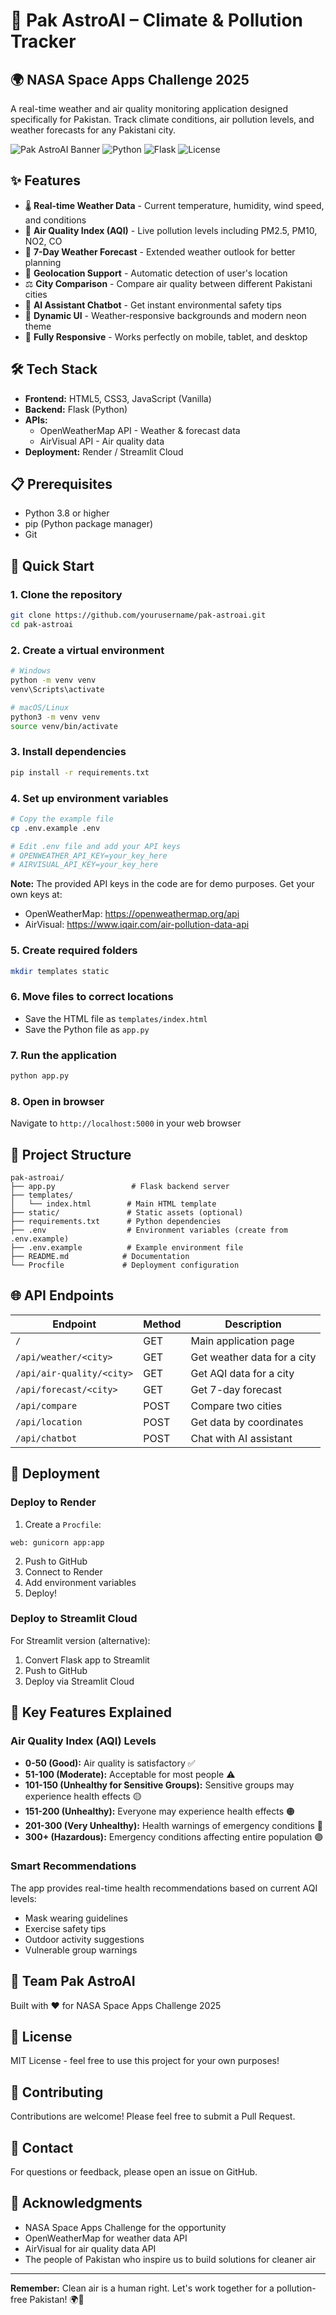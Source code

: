 # 🚀 Pak AstroAI – Climate & Pollution Tracker

## 🌍 NASA Space Apps Challenge 2025

A real-time weather and air quality monitoring application designed specifically for Pakistan. Track climate conditions, air pollution levels, and weather forecasts for any Pakistani city.

![Pak AstroAI Banner](https://img.shields.io/badge/NASA%20Space%20Apps-2025-blue)
![Python](https://img.shields.io/badge/Python-3.8+-green)
![Flask](https://img.shields.io/badge/Flask-2.3.2-red)
![License](https://img.shields.io/badge/License-MIT-yellow)

## ✨ Features

- 🌡️ **Real-time Weather Data** - Current temperature, humidity, wind speed, and conditions
- 💨 **Air Quality Index (AQI)** - Live pollution levels including PM2.5, PM10, NO2, CO
- 📅 **7-Day Weather Forecast** - Extended weather outlook for better planning
- 📍 **Geolocation Support** - Automatic detection of user's location
- ⚖️ **City Comparison** - Compare air quality between different Pakistani cities
- 🤖 **AI Assistant Chatbot** - Get instant environmental safety tips
- 🎨 **Dynamic UI** - Weather-responsive backgrounds and modern neon theme
- 📱 **Fully Responsive** - Works perfectly on mobile, tablet, and desktop

## 🛠️ Tech Stack

- **Frontend:** HTML5, CSS3, JavaScript (Vanilla)
- **Backend:** Flask (Python)
- **APIs:**
  - OpenWeatherMap API - Weather & forecast data
  - AirVisual API - Air quality data
- **Deployment:** Render / Streamlit Cloud

## 📋 Prerequisites

- Python 3.8 or higher
- pip (Python package manager)
- Git

## 🚀 Quick Start

### 1. Clone the repository

```bash
git clone https://github.com/yourusername/pak-astroai.git
cd pak-astroai
```

### 2. Create a virtual environment

```bash
# Windows
python -m venv venv
venv\Scripts\activate

# macOS/Linux
python3 -m venv venv
source venv/bin/activate
```

### 3. Install dependencies

```bash
pip install -r requirements.txt
```

### 4. Set up environment variables

```bash
# Copy the example file
cp .env.example .env

# Edit .env file and add your API keys
# OPENWEATHER_API_KEY=your_key_here
# AIRVISUAL_API_KEY=your_key_here
```

**Note:** The provided API keys in the code are for demo purposes. Get your own keys at:
- OpenWeatherMap: https://openweathermap.org/api
- AirVisual: https://www.iqair.com/air-pollution-data-api

### 5. Create required folders

```bash
mkdir templates static
```

### 6. Move files to correct locations

- Save the HTML file as `templates/index.html`
- Save the Python file as `app.py`

### 7. Run the application

```bash
python app.py
```

### 8. Open in browser

Navigate to `http://localhost:5000` in your web browser

## 📁 Project Structure

```
pak-astroai/
├── app.py                 # Flask backend server
├── templates/
│   └── index.html        # Main HTML template
├── static/               # Static assets (optional)
├── requirements.txt      # Python dependencies
├── .env                  # Environment variables (create from .env.example)
├── .env.example          # Example environment file
├── README.md            # Documentation
└── Procfile             # Deployment configuration
```

## 🌐 API Endpoints

| Endpoint | Method | Description |
|----------|--------|-------------|
| `/` | GET | Main application page |
| `/api/weather/<city>` | GET | Get weather data for a city |
| `/api/air-quality/<city>` | GET | Get AQI data for a city |
| `/api/forecast/<city>` | GET | Get 7-day forecast |
| `/api/compare` | POST | Compare two cities |
| `/api/location` | POST | Get data by coordinates |
| `/api/chatbot` | POST | Chat with AI assistant |

## 🚀 Deployment

### Deploy to Render

1. Create a `Procfile`:
```
web: gunicorn app:app
```

2. Push to GitHub
3. Connect to Render
4. Add environment variables
5. Deploy!

### Deploy to Streamlit Cloud

For Streamlit version (alternative):
1. Convert Flask app to Streamlit
2. Push to GitHub
3. Deploy via Streamlit Cloud

## 🎯 Key Features Explained

### Air Quality Index (AQI) Levels
- **0-50 (Good):** Air quality is satisfactory ✅
- **51-100 (Moderate):** Acceptable for most people ⚠️
- **101-150 (Unhealthy for Sensitive Groups):** Sensitive groups may experience health effects 🟡
- **151-200 (Unhealthy):** Everyone may experience health effects 🟠
- **201-300 (Very Unhealthy):** Health warnings of emergency conditions 🔴
- **300+ (Hazardous):** Emergency conditions affecting entire population 🟣

### Smart Recommendations
The app provides real-time health recommendations based on current AQI levels:
- Mask wearing guidelines
- Exercise safety tips
- Outdoor activity suggestions
- Vulnerable group warnings

## 👥 Team Pak AstroAI

Built with ❤️ for NASA Space Apps Challenge 2025

## 📄 License

MIT License - feel free to use this project for your own purposes!

## 🤝 Contributing

Contributions are welcome! Please feel free to submit a Pull Request.

## 📧 Contact

For questions or feedback, please open an issue on GitHub.

## 🙏 Acknowledgments

- NASA Space Apps Challenge for the opportunity
- OpenWeatherMap for weather data API
- AirVisual for air quality data API
- The people of Pakistan who inspire us to build solutions for cleaner air

---

**Remember:** Clean air is a human right. Let's work together for a pollution-free Pakistan! 🌍💚